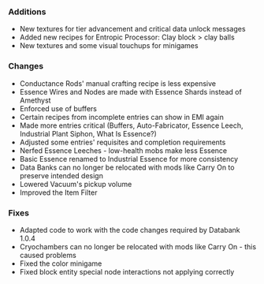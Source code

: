 ### Additions
- New textures for tier advancement and critical data unlock messages
- Added new recipes for Entropic Processor: Clay block > clay balls
- New textures and some visual touchups for minigames

### Changes
- Conductance Rods' manual crafting recipe is less expensive
- Essence Wires and Nodes are made with Essence Shards instead of Amethyst
- Enforced use of buffers
- Certain recipes from incomplete entries can show in EMI again
- Made more entries critical (Buffers, Auto-Fabricator, Essence Leech, Industrial Plant Siphon, What Is Essence?)
- Adjusted some entries' requisites and completion requirements
- Nerfed Essence Leeches - low-health mobs make less Essence
- Basic Essence renamed to Industrial Essence for more consistency
- Data Banks can no longer be relocated with mods like Carry On to preserve intended design
- Lowered Vacuum's pickup volume
- Improved the Item Filter

### Fixes
- Adapted code to work with the code changes required by Databank 1.0.4
- Cryochambers can no longer be relocated with mods like Carry On - this caused problems
- Fixed the color minigame
- Fixed block entity special node interactions not applying correctly